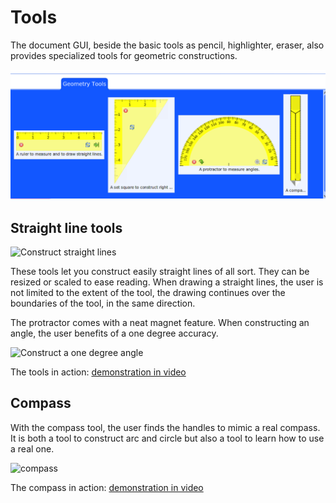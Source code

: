 # Tools

The document GUI, beside the basic tools as pencil, highlighter, eraser, also provides specialized tools for geometric constructions.

<img src="./images/geometricTools.png" alt="Geometric tools" width=600/>

## Straight line tools

<img src="https://static.mamot.fr/media_attachments/files/115/197/617/850/780/247/original/2b6170ae1f418772.png" alt="Construct straight lines" width=300/>

These tools let you construct easily straight lines of all sort. They
can be resized or scaled to ease reading. When drawing a straight
lines, the user is not limited to the extent of the tool, the drawing
continues over the boundaries of the tool, in the same direction.

The protractor comes with a neat magnet feature. When constructing an
angle, the user benefits of a one degree accuracy.

<img src="https://static.mamot.fr/media_attachments/files/115/215/813/359/512/004/small/3fa99fc014d8d094.png" alt="Construct a one degree angle" width=300 />


The tools in action: [demonstration in video](https://mamot.fr/@drgeo/115198697315317043)

## Compass

With the compass tool, the user finds the handles to mimic a real
compass.  It is both a tool to construct arc and circle but also a
tool to learn how to use a real one.

<img src="https://static.mamot.fr/media_attachments/files/115/244/187/837/701/390/original/d89ff6d6536f84cf.png" alt="compass" width=300 />

The compass in action: [demonstration in video](https://mamot.fr/@drgeo/115255434292314969)
